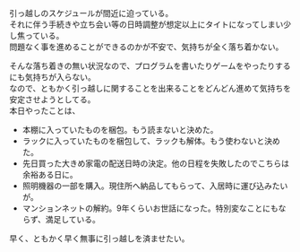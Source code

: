 引っ越しのスケジュールが間近に迫っている。  
それに伴う手続きや立ち会い等の日時調整が想定以上にタイトになってしまい少し焦っている。  
問題なく事を進めることができるのかが不安で、気持ちが全く落ち着かない。

そんな落ち着きの無い状況なので、プログラムを書いたりゲームをやったりするにも気持ちが入らない。  
なので、ともかく引っ越しに関することを出来ることをどんどん進めて気持ちを安定させようとしてる。  
本日やったことは、

- 本棚に入っていたものを梱包。もう読まないと決めた。
- ラックに入っていたものを梱包して、ラックも解体。もう使わないと決めた。
- 先日買った大きめ家電の配送日時の決定。他の日程を失敗したのでこちらは余裕ある日に。
- 照明機器の一部を購入。現住所へ納品してもらって、入居時に運び込みたいが。
- マンションネットの解約。9年くらいお世話になった。特別変なことにもならず、満足している。

早く、ともかく早く無事に引っ越しを済ませたい。
